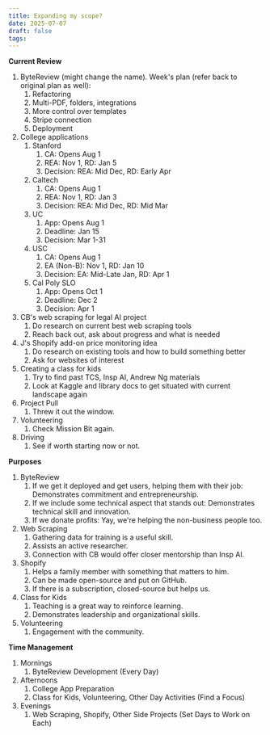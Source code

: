 ```yaml
---
title: Expanding my scope?
date: 2025-07-07
draft: false
tags:
---
```

**Current Review**

1. ByteReview (might change the name). Week's plan (refer back to original plan as well):
	1. Refactoring
	2. Multi-PDF, folders, integrations
	3. More control over templates
	4. Stripe connection
	5. Deployment
2. College applications
	1. Stanford
		1. CA: Opens Aug 1
		2. REA: Nov 1, RD: Jan 5
		3. Decision: REA: Mid Dec, RD: Early Apr
	2. Caltech
		1. CA: Opens Aug 1
		2. REA: Nov 1, RD: Jan 3
		3. Decision: REA: Mid Dec, RD: Mid Mar
	3. UC
		1. App: Opens Aug 1
		2. Deadline: Jan 15
		3. Decision: Mar 1-31
	4. USC
		1. CA: Opens Aug 1
		2. EA (Non-B): Nov 1, RD: Jan 10
		3. Decision: EA: Mid-Late Jan, RD: Apr 1
	5. Cal Poly SLO
		1. App: Opens Oct 1
		2. Deadline: Dec 2
		3. Decision: Apr 1
3. CB's web scraping for legal AI project
	1. Do research on current best web scraping tools
	2. Reach back out, ask about progress and what is needed
4. J's Shopify add-on price monitoring idea
	1. Do research on existing tools and how to build something better
	2. Ask for websites of interest
5. Creating a class for kids
	1. Try to find past TCS, Insp AI, Andrew Ng materials
	2. Look at Kaggle and library docs to get situated with current landscape again
6. Project Pull
	1. Threw it out the window.
7. Volunteering
	1. Check Mission Bit again.
8. Driving
	1. See if worth starting now or not.

**Purposes**

1. ByteReview
	1. If we get it deployed and get users, helping them with their job: Demonstrates commitment and entrepreneurship.
	2. If we include some technical aspect that stands out: Demonstrates technical skill and innovation.
	3. If we donate profits: Yay, we're helping the non-business people too.
2. Web Scraping
	1. Gathering data for training is a useful skill.
	2. Assists an active researcher.
	3. Connection with CB would offer closer mentorship than Insp AI.
3. Shopify
	1. Helps a family member with something that matters to him.
	2. Can be made open-source and put on GitHub.
	3. If there is a subscription, closed-source but helps us.
4. Class for Kids
	1. Teaching is a great way to reinforce learning.
	2. Demonstrates leadership and organizational skills.
5. Volunteering
	1. Engagement with the community.

**Time Management**

1. Mornings
	1. ByteReview Development (Every Day)
2. Afternoons
	1. College App Preparation
	2. Class for Kids, Volunteering, Other Day Activities (Find a Focus)
3. Evenings
	1. Web Scraping, Shopify, Other Side Projects (Set Days to Work on Each)
